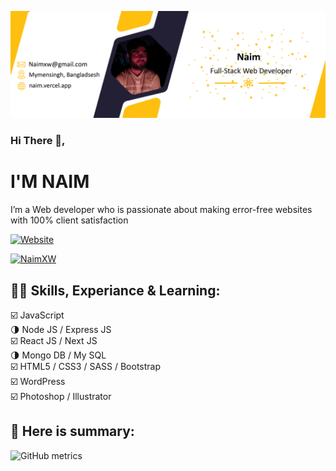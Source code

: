 ![](https://github.com/FollowNaim/FollowNaim/blob/main/gitBannerOfNaim.png?raw=true)

### Hi There 👋, 
# I'M NAIM

I’m a Web developer who is passionate about making error-free websites with 100% client satisfaction

[![Website](https://img.shields.io/website?label=Naim.Vercel.App&style=for-the-badge&url=https%3A%2F%2FNaim.Vercel.App)](https://naim.vercel.app)
<p align="left"> <a href="https://twitter.com/NaimXW" target="blank"><img src="https://img.shields.io/twitter/follow/NAIMXW?logo=twitter&style=for-the-badge" alt="NaimXW" /></a> </p>

## 👨‍💻 Skills, Experiance & Learning: 
☑️ JavaScript <br>
🌗 Node JS / Express JS <br>
☑️ React JS / Next JS <br>
🌗 Mongo DB / My SQL <br>
☑️ HTML5 / CSS3 / SASS / Bootstrap <br>
☑️ WordPress <br> 
☑️ Photoshop / Illustrator <br>

## 🔎 Here is summary: 

![GitHub metrics](https://metrics.lecoq.io/FollowNaim)  
